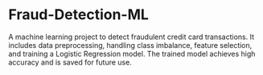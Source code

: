# Fraud-Detection-ML
A machine learning project to detect fraudulent credit card transactions. It includes data preprocessing, handling class imbalance, feature selection, and training a Logistic Regression model. The trained model achieves high accuracy and is saved for future use.
